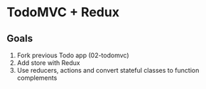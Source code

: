 # TodoMVC + Redux

## Goals 

1. Fork previous Todo app (02-todomvc)
2. Add store with Redux
3. Use reducers, actions and convert stateful classes to function complements


